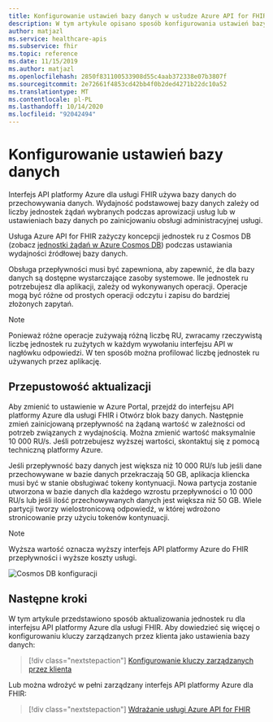 ```yaml
---
title: Konfigurowanie ustawień bazy danych w usłudze Azure API for FHIR
description: W tym artykule opisano sposób konfigurowania ustawień bazy danych w usłudze Azure API for FHIR
author: matjazl
ms.service: healthcare-apis
ms.subservice: fhir
ms.topic: reference
ms.date: 11/15/2019
ms.author: matjazl
ms.openlocfilehash: 2850f831100533908d55c4aab372338e07b3807f
ms.sourcegitcommit: 2e72661f4853cd42bb4f0b2ded4271b22dc10a52
ms.translationtype: MT
ms.contentlocale: pl-PL
ms.lasthandoff: 10/14/2020
ms.locfileid: "92042494"
---
```

# <a name="configure-database-settings"></a>Konfigurowanie ustawień bazy danych 

Interfejs API platformy Azure dla usługi FHIR używa bazy danych do przechowywania danych. Wydajność podstawowej bazy danych zależy od liczby jednostek żądań wybranych podczas aprowizacji usług lub w ustawieniach bazy danych po zainicjowaniu obsługi administracyjnej usługi.

Usługa Azure API for FHIR zażyczy koncepcji jednostek ru z Cosmos DB (zobacz [jednostki żądań w Azure Cosmos DB](https://docs.microsoft.com/azure/cosmos-db/request-units)) podczas ustawiania wydajności źródłowej bazy danych. 

Obsługa przepływności musi być zapewniona, aby zapewnić, że dla bazy danych są dostępne wystarczające zasoby systemowe. Ile jednostek ru potrzebujesz dla aplikacji, zależy od wykonywanych operacji. Operacje mogą być różne od prostych operacji odczytu i zapisu do bardziej złożonych zapytań. 

> [!NOTE]
> Ponieważ różne operacje zużywają różną liczbę RU, zwracamy rzeczywistą liczbę jednostek ru zużytych w każdym wywołaniu interfejsu API w nagłówku odpowiedzi. W ten sposób można profilować liczbę jednostek ru używanych przez aplikację.

## <a name="update-throughput"></a>Przepustowość aktualizacji

Aby zmienić to ustawienie w Azure Portal, przejdź do interfejsu API platformy Azure dla usługi FHIR i Otwórz blok bazy danych. Następnie zmień zainicjowaną przepływność na żądaną wartość w zależności od potrzeb związanych z wydajnością. Można zmienić wartość maksymalnie 10 000 RU/s. Jeśli potrzebujesz wyższej wartości, skontaktuj się z pomocą techniczną platformy Azure.

Jeśli przepływność bazy danych jest większa niż 10 000 RU/s lub jeśli dane przechowywane w bazie danych przekraczają 50 GB, aplikacja kliencka musi być w stanie obsługiwać tokeny kontynuacji. Nowa partycja zostanie utworzona w bazie danych dla każdego wzrostu przepływności o 10 000 RU/s lub jeśli ilość przechowywanych danych jest większa niż 50 GB. Wiele partycji tworzy wielostronicową odpowiedź, w której wdrożono stronicowanie przy użyciu tokenów kontynuacji.

> [!NOTE] 
> Wyższa wartość oznacza wyższy interfejs API platformy Azure do FHIR przepływności i wyższe koszty usługi.

![Cosmos DB konfiguracji](media/database/database-settings.png)

## <a name="next-steps"></a>Następne kroki

W tym artykule przedstawiono sposób aktualizowania jednostek ru dla interfejsu API platformy Azure dla usługi FHIR. Aby dowiedzieć się więcej o konfigurowaniu kluczy zarządzanych przez klienta jako ustawienia bazy danych:

>[!div class="nextstepaction"]
>[Konfigurowanie kluczy zarządzanych przez klienta](customer-managed-key.md)

Lub można wdrożyć w pełni zarządzany interfejs API platformy Azure dla FHIR:
 
>[!div class="nextstepaction"]
>[Wdrażanie usługi Azure API for FHIR](fhir-paas-portal-quickstart.md)
